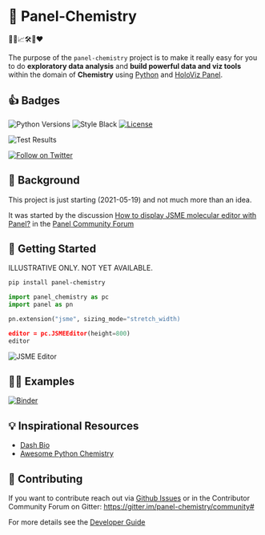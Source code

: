 # 🧪 Panel-Chemistry

👨‍🔬📈🛠️🐍❤️

The purpose of the `panel-chemistry` project is to make it really easy for you  to do **exploratory data analysis** and **build powerful data and viz tools** within the domain of **Chemistry** using [Python](https://www.python.org/) and [HoloViz Panel](https://panel.holoviz.org/).

## 👍 Badges

![Python Versions](https://img.shields.io/badge/python-3.6%20%7C%203.7%20%7C%203.8%20%7C%203.9-blue) ![Style Black](https://warehouse-camo.ingress.cmh1.psfhosted.org/fbfdc7754183ecf079bc71ddeabaf88f6cbc5c00/68747470733a2f2f696d672e736869656c64732e696f2f62616467652f636f64652532307374796c652d626c61636b2d3030303030302e737667) [![License](https://img.shields.io/badge/License-Apache%202.0-blue.svg)](https://opensource.org/licenses/Apache-2.0)

![Test Results](https://github.com/MarcSkovMadsen/panel-chemistry/actions/workflows/tests.yaml/badge.svg?branch=main)

[![Follow on Twitter](https://img.shields.io/twitter/follow/MarcSkovMadsen.svg?style=social)](https://twitter.com/MarcSkovMadsen)

## 🏁 Background

This project is just starting (2021-05-19) and not much more than an idea.

It was started by the discussion [How to display JSME molecular editor with Panel?](https://discourse.holoviz.org/t/how-to-display-jsme-molecular-editor-with-panel/2306/12) in the [Panel Community Forum](https://discourse.holoviz.org/)

## 🏃 Getting Started

ILLUSTRATIVE ONLY. NOT YET AVAILABLE.

```bash
pip install panel-chemistry
```

```python
import panel_chemistry as pc
import panel as pn

pn.extension("jsme", sizing_mode="stretch_width)

editor = pc.JSMEEditor(height=800)
editor
```

![JSME Editor](https://upload.wikimedia.org/wikipedia/commons/thumb/4/48/JMEEditor2008-2.png/300px-JMEEditor2008-2.png)

## 👩‍🏫 Examples

[![Binder](https://mybinder.org/badge_logo.svg)](https://mybinder.org/v2/gh/marcskovmadsen/panel-chemistry/main?urlpath=labs/tree/examples)

## 💡 Inspirational Resources

- [Dash Bio](https://dash.plotly.com/dash-bio)
- [Awesome Python Chemistry](https://github.com/lmmentel/awesome-python-chemistry)

## 🎁 Contributing

If you want to contribute reach out via [Github Issues](https://github.com/MarcSkovMadsen/panel-chemistry/issues) or in the Contributor Community Forum on Gitter: https://gitter.im/panel-chemistry/community#

For more details see the [Developer Guide](DEVELOPER_GUIDE.md)
